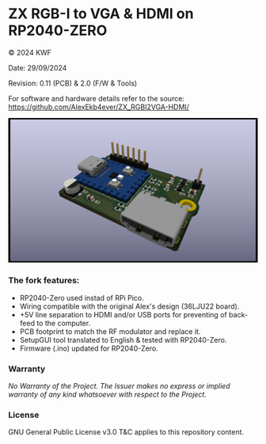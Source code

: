 ZX RGB-I to VGA & HDMI on RP2040-ZERO
=======
© 2024 KWF

Date: 29/09/2024

Revision: 0.11 (PCB) & 2.0 (F/W & Tools)

For software and hardware details refer to the source: 
https://github.com/AlexEkb4ever/ZX_RGBI2VGA-HDMI/

![ZX-HDMI RP2040-Zero](/Docs/Pics/PicsZX-HDMI_RP2040_Zero_01.png)

### The fork features:
* RP2040-Zero used instad of RPi Pico.
* Wiring compatible with the original Alex's design (36LJU22 board).
* +5V line separation to HDMI and/or USB ports for preventing of back-feed to the computer.
* PCB footprint to match the RF modulator and replace it.
* SetupGUI tool translated to English & tested with RP2040-Zero.
* Firmware (.ino) updated for RP2040-Zero.

### Warranty

*No Warranty of the Project. The Issuer makes no express or implied warranty of any kind whatsoever with respect to the Project.*

### License

GNU General Public License v3.0 T&C applies to this repository content.
